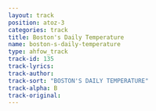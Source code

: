 ```yaml
---
layout: track
position: atoz-3
categories: track
title: Boston's Daily Temperature
name: boston-s-daily-temperature
type: ahfow_track
track-id: 135
track-lyrics: 
track-author: 
track-sort: "BOSTON'S DAILY TEMPERATURE"
track-alpha: B
track-original: 
---
```

